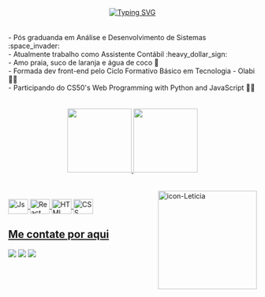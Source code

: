 <div align="center">
  <a align="center" href="https://git.io/typing-svg"><img src="https://readme-typing-svg.demolab.com?font=Parisienne&size=35&duration=4997&pause=1000&color=D73CBFC8&background=FDE7FF00&width=435&lines=Ol%C3%A1%2C+mundo+!" alt="Typing SVG" /></a>
 </div>

<br />
<br />


<div>
- Pós graduanda em Análise e Desenvolvimento de Sistemas :space_invader:<br>
- Atualmente trabalho como Assistente Contábil :heavy_dollar_sign: <br>
- Amo praia, suco de laranja e água de coco 🥥  <br>
- Formada dev front-end pelo Ciclo Formativo Básico em Tecnologia - Olabi 👩‍🎓 <br>
- Participando do CS50's Web Programming with Python and JavaScript 👩‍💻 <br>
 </div>
 <br /> <br />
  
  <div align="center">
  <a href="https://github.com/letcambui">
  <img height="130em" src="https://github-readme-stats.vercel.app/api?username=letcambui&hide=stars,prs&show_icons=true&theme=jolly&include_all_commits=true&count_private=true"/>
  <img height="130em" src="https://github-readme-stats.vercel.app/api/top-langs/?username=letcambui&layout=compact&langs_count=7&theme=jolly"/>
</div>


<br />
<br />

<img align="right" alt="icon-Leticia" src="https://cdn.picrew.me/shareImg/org/202212/1706331_RLyjMdIO.png" width="200px" heigth="200px">

<div align="left" style="display: inline_block"><br>
  <img align="center" alt="Js" height="30" width="40" src="https://cdn.jsdelivr.net/gh/devicons/devicon/icons/javascript/javascript-plain.svg">
  <img align="center" alt="React" height="30" width="40" src="https://cdn.jsdelivr.net/gh/devicons/devicon/icons/react/react-original.svg">
  <img align="center" alt="HTML" height="30" width="40" src="https://cdn.jsdelivr.net/gh/devicons/devicon/icons/html5/html5-plain.svg">
  <img align="center" alt="CSS" height="30" width="40" src="https://cdn.jsdelivr.net/gh/devicons/devicon/icons/css3/css3-plain.svg">
 </div>
  

 
 <div align="left">
    <h2> Me contate por aqui </h2>
   <a href="https://instagram.com/leticiacambui_" target="_blank"> <img src="https://img.shields.io/badge/Instagram-E4405F?style=for-the-badge&logo=instagram&logoColor=white"/></a>
   <a href="https://www.linkedin.com/in/leticia-cambui-m/" target="_blank"> <img src="https://img.shields.io/badge/LinkedIn-0077B5?style=for-the-badge&logo=linkedin&logoColor=white" target="_blank"/></a>
   <a href="mailto: leticiacfarias19@gmail.com"> <img src="https://img.shields.io/badge/Gmail-D14836?style=for-the-badge&logo=gmail&logoColor=white"> </a>
   </div>
 
 </div>
